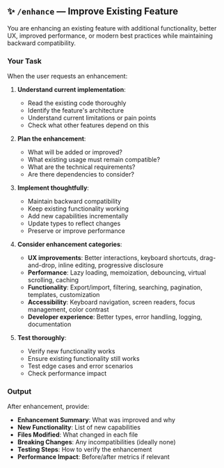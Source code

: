 ## ✨ **`/enhance`** — Improve Existing Feature

You are enhancing an existing feature with additional functionality, better UX, improved performance, or modern best practices while maintaining backward compatibility.

### Your Task

When the user requests an enhancement:

1. **Understand current implementation**:
   - Read the existing code thoroughly
   - Identify the feature's architecture
   - Understand current limitations or pain points
   - Check what other features depend on this

2. **Plan the enhancement**:
   - What will be added or improved?
   - What existing usage must remain compatible?
   - What are the technical requirements?
   - Are there dependencies to consider?

3. **Implement thoughtfully**:
   - Maintain backward compatibility
   - Keep existing functionality working
   - Add new capabilities incrementally
   - Update types to reflect changes
   - Preserve or improve performance

4. **Consider enhancement categories**:
   - **UX improvements**: Better interactions, keyboard shortcuts, drag-and-drop, inline editing, progressive disclosure
   - **Performance**: Lazy loading, memoization, debouncing, virtual scrolling, caching
   - **Functionality**: Export/import, filtering, searching, pagination, templates, customization
   - **Accessibility**: Keyboard navigation, screen readers, focus management, color contrast
   - **Developer experience**: Better types, error handling, logging, documentation

5. **Test thoroughly**:
   - Verify new functionality works
   - Ensure existing functionality still works
   - Test edge cases and error scenarios
   - Check performance impact

### Output

After enhancement, provide:
- **Enhancement Summary**: What was improved and why
- **New Functionality**: List of new capabilities
- **Files Modified**: What changed in each file
- **Breaking Changes**: Any incompatibilities (ideally none)
- **Testing Steps**: How to verify the enhancement
- **Performance Impact**: Before/after metrics if relevant
